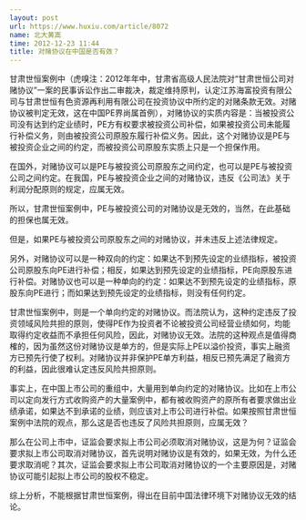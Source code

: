 ```yaml
---
layout: post
url: https://www.huxiu.com/article/8072
name: 北大黄嵩
time: 2012-12-23 11:44
title: 对赌协议在中国是否有效？
---
```

甘肃世恒案例中（虎嗅注：2012年年中，甘肃省高级人民法院对“甘肃世恒公司对赌协议”一案的民事诉讼作出二审裁决，裁定维持原判，认定江苏海富投资有限公司与甘肃世恒有色资源再利用有限公司在投资协议中所约定的对赌条款无效。对赌协议被判定无效，这在中国PE界尚属首例），对赌协议的实质内容是：当被投资公司没有达到约定业绩时，PE方有权要求被投资公司补偿，如果被投资公司未能履行补偿义务，则由被投资公司原股东履行补偿义务。因此，这个对赌协议是PE与被投资企业之间的约定，而被投资公司原股东实质上只是一个担保作用。

在国外，对赌协议可以是PE与被投资公司原股东之间约定，也可以是PE与被投资公司之间约定。在我国，PE与被投资企业之间的对赌协议，违反《公司法》关于利润分配原则的规定，应属无效。

所以，甘肃世恒案例中，PE与被投资公司的对赌协议是无效的，当然，在此基础的担保也属无效。

但是，如果PE与被投资公司原股东之间的对赌协议，并未违反上述法律规定。

另外，对赌协议可以是一种双向的约定：如果达不到预先设定的业绩指标，被投资公司原股东向PE进行补偿；相反，如果达到预先设定的业绩指标，PE向原股东进行补偿。对赌协议也可以是一种单向的约定：如果达不到预先设定的业绩指标，原股东向PE进行；而如果达到预先设定的业绩指标，则没有任何约定。

甘肃世恒案例中，则是一个单向约定的对赌协议。而法院认为，这种约定违反了投资领域风险共担的原则，使得PE作为投资者不论被投资公司经营业绩如何，均能取得约定收益而不承担任何风险，因此，对赌协议无效。法院的这种观点是值得商榷的，因为虽然这份对赌协议是单方的，但是实际上PE以溢价投资，事实上融资方已预先行使了权利。对赌协议并非保护PE单方利益，相反已预先满足了融资方的利益，因此很难认定违反风险共担原则。

事实上，在中国上市公司的重组中，大量用到单向约定的对赌协议。比如在上市公司以定向发行方式收购资产的大量案例中，都有被收购资产的原所有者要求做出业绩承诺，如果达不到承诺的业绩，则应该对上市公司进行补偿。如果按照甘肃世恒案例中法院的观点，那么这是否也违反了风险共担原则，应属无效？

那么在公司上市中，证监会要求拟上市公司必须取消对赌协议，这是为何？证监会要求拟上市公司取消对赌协议，首先说明对赌协议是有效的，如果无效，为什么还要求取消呢？其次，证监会要求拟上市公司取消对赌协议的一个主要原因是，对赌协议可能引起拟上市公司的股权不稳定。

综上分析，不能根据甘肃世恒案例，得出在目前中国法律环境下对赌协议无效的结论。

